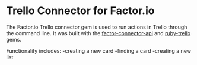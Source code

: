 Trello Connector for Factor.io
======================

The Factor.io Trello connector gem is used to run actions in Trello through the command line. It was built with the [factor-connector-api](https://github.com/factor-io/connector-api) and [ruby-trello](https://github.com/jeremytregunna/ruby-trello) gems.

Functionality includes:
-creating a new card
-finding a card
-creating a new list
